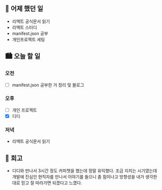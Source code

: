 ## 🌃 어제 했던 일

- 리액트 공식문서 읽기
- 리액트 스터디
- manifest.json 공부
- 개인프로젝트 세팅

## 🏙️ 오늘 할 일

### 오전

- [ ] manifest.json 공부한 거 정리 및 블로그

### 오후

- [ ] 개인 프로젝트
- [x] 디디 

### 저녁

- 리액트 공식문서 읽기 

## 🌆 회고
- 디디와 만나서 3시간 정도 커피챗을 했는데 정말 유익했다. 조금 지치는 시기였는데 개발에 진심인 현직자를 만나서 이야기를 들으니 좀 힘이나고 방향성을 내가 생각한대로 믿고 잘 따라가면 되겠다고 느꼈다.